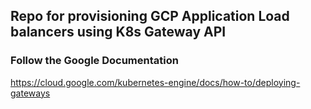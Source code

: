 ## Repo for provisioning GCP Application Load balancers using K8s Gateway API

### Follow the Google Documentation
https://cloud.google.com/kubernetes-engine/docs/how-to/deploying-gateways



